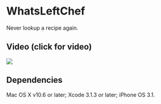 WhatsLeftChef
===================

Never lookup a recipe again.

Video (click for video)
---------------------
[![](http://i54.tinypic.com/2qtyf7l.jpg)](http://www.youtube.com/watch?v=kGlszjjIrmE)
 
Dependencies
---------------
Mac OS X v10.6 or later; Xcode 3.1.3 or later; iPhone OS 3.1.